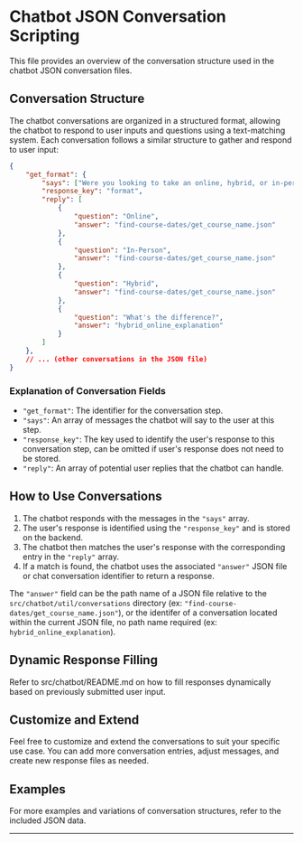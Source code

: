 # Chatbot JSON Conversation Scripting

This file provides an overview of the conversation structure used in the chatbot JSON conversation files.

## Conversation Structure

The chatbot conversations are organized in a structured format, allowing the chatbot to respond to user inputs and questions using a text-matching system. Each conversation follows a similar structure to gather and respond to user input:

```json
{
    "get_format": {
        "says": ["Were you looking to take an online, hybrid, or in-person course?"],
        "response_key": "format",
        "reply": [
            {
                "question": "Online",
                "answer": "find-course-dates/get_course_name.json"
            },
            {
                "question": "In-Person",
                "answer": "find-course-dates/get_course_name.json"
            },
            {
                "question": "Hybrid",
                "answer": "find-course-dates/get_course_name.json"
            },
            {
                "question": "What's the difference?",
                "answer": "hybrid_online_explanation"
            }
        ]
    },
    // ... (other conversations in the JSON file)
}
```

### Explanation of Conversation Fields

- `"get_format"`: The identifier for the conversation step.
- `"says"`: An array of messages the chatbot will say to the user at this step.
- `"response_key"`: The key used to identify the user's response to this conversation step, can be omitted if user's response does not need to be stored.
- `"reply"`: An array of potential user replies that the chatbot can handle.

## How to Use Conversations

1. The chatbot responds with the messages in the `"says"` array.
2. The user's response is identified using the `"response_key"` and is stored on the backend.
3. The chatbot then matches the user's response with the corresponding entry in the `"reply"` array.
4. If a match is found, the chatbot uses the associated `"answer"` JSON file or chat conversation identifier to return a response. 

The `"answer"` field can be the path name of a JSON file relative to the `src/chatbot/util/conversations` directory (ex: `"find-course-dates/get_course_name.json"`), or the identifer of a conversation located within the current JSON file, no path name required (ex: `hybrid_online_explanation`).

## Dynamic Response Filling

Refer to src/chatbot/README.md on how to fill responses dynamically based on previously submitted user input.

## Customize and Extend

Feel free to customize and extend the conversations to suit your specific use case. You can add more conversation entries, adjust messages, and create new response files as needed.

## Examples

For more examples and variations of conversation structures, refer to the included JSON data.

---